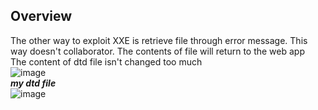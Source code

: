 ## Overview  
The other way to exploit XXE is retrieve file through error message. This way doesn't collaborator. The contents of file will return to the web app  
The content of dtd file isn't changed too much  
![image](https://user-images.githubusercontent.com/22276823/127680292-4652348c-a55f-440a-aaae-a037c56a6aa3.png)  
***my dtd file***  
![image](https://user-images.githubusercontent.com/22276823/127680384-3cda9d0b-e7bf-4e93-a41c-e8daf5c91729.png)  


